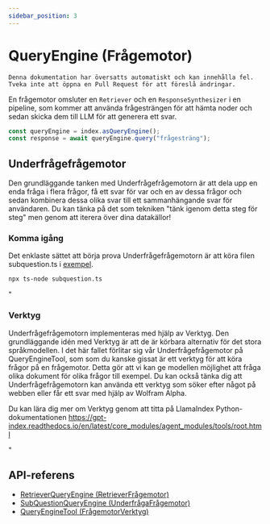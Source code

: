 ```yaml
---
sidebar_position: 3
---
```


# QueryEngine (Frågemotor)

`Denna dokumentation har översatts automatiskt och kan innehålla fel. Tveka inte att öppna en Pull Request för att föreslå ändringar.`

En frågemotor omsluter en `Retriever` och en `ResponseSynthesizer` i en pipeline, som kommer att använda frågesträngen för att hämta noder och sedan skicka dem till LLM för att generera ett svar.

```typescript
const queryEngine = index.asQueryEngine();
const response = await queryEngine.query("frågesträng");
```

## Underfrågefrågemotor

Den grundläggande tanken med Underfrågefrågemotorn är att dela upp en enda fråga i flera frågor, få ett svar för var och en av dessa frågor och sedan kombinera dessa olika svar till ett sammanhängande svar för användaren. Du kan tänka på det som tekniken "tänk igenom detta steg för steg" men genom att iterera över dina datakällor!

### Komma igång

Det enklaste sättet att börja prova Underfrågefrågemotorn är att köra filen subquestion.ts i [exempel](https://github.com/run-llama/LlamaIndexTS/blob/main/examples/subquestion.ts).

```bash
npx ts-node subquestion.ts
```

"

### Verktyg

Underfrågefrågemotorn implementeras med hjälp av Verktyg. Den grundläggande idén med Verktyg är att de är körbara alternativ för det stora språkmodellen. I det här fallet förlitar sig vår Underfrågefrågemotor på QueryEngineTool, som som du kanske gissat är ett verktyg för att köra frågor på en frågemotor. Detta gör att vi kan ge modellen möjlighet att fråga olika dokument för olika frågor till exempel. Du kan också tänka dig att Underfrågefrågemotorn kan använda ett verktyg som söker efter något på webben eller får ett svar med hjälp av Wolfram Alpha.

Du kan lära dig mer om Verktyg genom att titta på LlamaIndex Python-dokumentationen https://gpt-index.readthedocs.io/en/latest/core_modules/agent_modules/tools/root.html

"

## API-referens

- [RetrieverQueryEngine (RetrieverFrågemotor)](../../api/classes/RetrieverQueryEngine.md)
- [SubQuestionQueryEngine (UnderfrågaFrågemotor)](../../api/classes/SubQuestionQueryEngine.md)
- [QueryEngineTool (FrågemotorVerktyg)](../../api/interfaces/QueryEngineTool.md)
